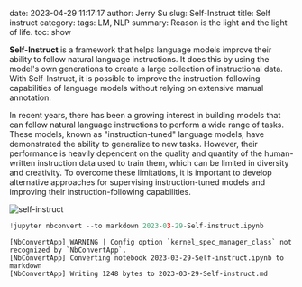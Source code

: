 date: 2023-04-29 11:17:17
author: Jerry Su
slug: Self-Instruct
title: Self instruct
category: 
tags: LM, NLP
summary: Reason is the light and the light of life.
toc: show

**Self-Instruct** is a framework that helps language models improve their ability to follow natural language instructions. It does this by using the model's own generations to create a large collection of instructional data. With Self-Instruct, it is possible to improve the instruction-following capabilities of language models without relying on extensive manual annotation.

In recent years, there has been a growing interest in building models that can follow natural language instructions to perform a wide range of tasks. These models, known as "instruction-tuned" language models, have demonstrated the ability to generalize to new tasks. However, their performance is heavily dependent on the quality and quantity of the human-written instruction data used to train them, which can be limited in diversity and creativity. To overcome these limitations, it is important to develop alternative approaches for supervising instruction-tuned models and improving their instruction-following capabilities.

![self-instruct]({static}/images/Self-instruct/self-instruct.jpeg)


```python
!jupyter nbconvert --to markdown 2023-03-29-Self-instruct.ipynb
```

    [NbConvertApp] WARNING | Config option `kernel_spec_manager_class` not recognized by `NbConvertApp`.
    [NbConvertApp] Converting notebook 2023-03-29-Self-instruct.ipynb to markdown
    [NbConvertApp] Writing 1248 bytes to 2023-03-29-Self-instruct.md

